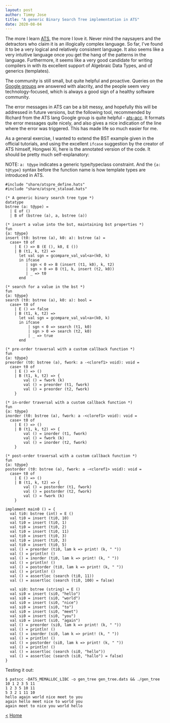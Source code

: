 ```yaml
---
layout: post
author: Timmy Jose
title: "A generic Binary Search Tree implementation in ATS"
date: 2020-08-04
---
```


The more I learn [ATS](http://www.ats-lang.org/), the more I love it. Never mind the naysayers and the detractors who claim it is an illogically complex language. So far, I've found it to be a very
logical and relatively consistent language. It also seems like a very intuitive language once you get the hang of the patterns in the language. Furthermore, it seems like a
very good candidate for writing compilers in with its excellent support of Algebraic Data Types, and of generics (templates).

The community is still small, but quite helpful and proactive. Queries on the [Google groups](https://groups.google.com/g/ats-lang-users/) are answered with alacrity, and the people
seem very technology-focused, which is always a good sign of a healthy software community.

The error messages in ATS can be a bit messy, and hopefully this will be addressed in future versions, but the following tool, recommended by Richard from the ATS lang Google group is quite helpful - [ats-acc](https://github.com/sparverius/ats-acc). It formats the error messages quite nicely, and also gives a nice indication of the line where the error was triggered. This has made life so much easier for me.

As a general exercise, I wanted to extend the BST example given in the official tutorials, and using the excellent `ifcase` suggestion by the creator of ATS himself, Hongwei Xi, here is the annotated version of the code. It should be pretty much self-explanatory:

NOTE: `a: t@ype` indicates a generic type/typeclass constraint. And the `{a: t@type}` syntax before the function name is how template types are introduced in ATS.

```
#include "share/atspre_define.hats"
#include "share/atspre_staload.hats"

(* A generic binary search tree type *)
datatype
bstree (a: t@ype) = 
  | E of ()
  | B of (bstree (a), a, bstree (a))

(* insert a value into the bst, maintaining bst properties *)
fun
{a: t@ype}
insert (t0: bstree (a), k0: a): bstree (a) = 
  case+ t0 of
    | E () => B (E (), k0, E ())
    | B (t1, k, t2) => 
      let val sgn = gcompare_val_val<a>(k0, k)
      in ifcase
         | sgn < 0 => B (insert (t1, k0), k, t2) 
         | sgn > 0 => B (t1, k, insert (t2, k0))
         | _ => t0
      end

(* search for a value in the bst *)
fun
{a: t@ype}
search (t0: bstree (a), k0: a): bool = 
  case+ t0 of
    | E () => false
    | B (t1, k, t2) =>
      let val sgn = gcompare_val_val<a>(k0, k)
      in ifcase
          | sgn < 0 => search (t1, k0)
          | sgn > 0 => search (t2, k0)
          | _ => true
      end

(* pre-order traversal with a custom callback function *)
fun
{a: t@ype}
preorder (t0: bstree (a), fwork: a -<cloref1> void): void = 
  case+ t0 of
    | E () => ()
    | B (t1, k, t2) => {
        val () = fwork (k)
        val () = preorder (t1, fwork)
        val () = preorder (t2, fwork)
    }

(* in-order traversal with a custom callback function *)
fun
{a: t@ype}
inorder (t0: bstree (a), fwork: a -<cloref1> void): void = 
  case+ t0 of
    | E () => ()
    | B (t1, k, t2) => {
        val () = inorder (t1, fwork)
        val () = fwork (k)
        val () = inorder (t2, fwork)
    }

(* post-order traversal with a custom callback function *)
fun
{a: t@ype}
postorder (t0: bstree (a), fwork: a -<cloref1> void): void = 
  case+ t0 of
    | E () => ()
    | B (t1, k, t2) => {
        val () = postorder (t1, fwork)
        val () = postorder (t2, fwork)
        val () = fwork (k)
    }

implement main0 () = {
  val ti0: bstree (int) = E ()
  val ti0 = insert (ti0, 10)
  val ti0 = insert (ti0, 1)
  val ti0 = insert (ti0, 2)
  val ti0 = insert (ti0, 11)
  val ti0 = insert (ti0, 3)
  val ti0 = insert (ti0, 3)
  val ti0 = insert (ti0, 5)
  val () = preorder (ti0, lam k => print! (k, " "))
  val () = println! ()
  val () = inorder (ti0, lam k => print! (k, " "))
  val () = println! ()
  val () = postorder (ti0, lam k => print! (k, " "))
  val () = println! ()
  val () = assertloc (search (ti0, 11))
  val () = assertloc (search (ti0, 100) = false)

  val si0: bstree (string) = E ()
  val si0 = insert (si0, "hello")
  val si0 = insert (si0, "world")
  val si0 = insert (si0, "nice")
  val si0 = insert (si0, "to")
  val si0 = insert (si0, "meet")
  val si0 = insert (si0, "you")
  val si0 = insert (si0, "again")
  val () = preorder (si0, lam k => print! (k, " "))
  val () = println! ()
  val () = inorder (si0, lam k => print! (k, " "))
  val () = println! ()
  val () = postorder (si0, lam k => print! (k, " "))
  val () = println! ()
  val () = assertloc (search (si0, "hello"))
  val () = assertloc (search (si0, "hallo") = false)
}
```

Testing it out:

```
$ patscc -DATS_MEMALLOC_LIBC -o gen_tree gen_tree.dats && ./gen_tree
10 1 2 3 5 11
1 2 3 5 10 11
5 3 2 1 11 10
hello again world nice meet to you
again hello meet nice to world you
again meet to nice you world hello

```


[<](2020-07-31-coin-change-ats-rust-zig)
[Home](/index.html)
